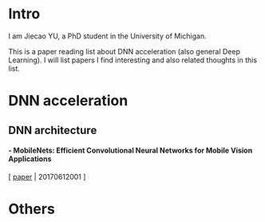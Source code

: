 # Intro

I am Jiecao YU, a PhD student in the University of Michigan.

This is a paper reading list about DNN acceleration (also general Deep Learning). I will list papers I find interesting and also related thoughts in this list.


# DNN acceleration
## DNN architecture
#### - MobileNets: Efficient Convolutional Neural Networks for Mobile Vision Applications
[ [paper](https://arxiv.org/pdf/1704.04861.pdf) | 20170612001 ]
# Others
